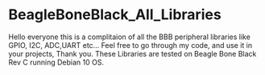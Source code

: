 # BeagleBoneBlack_All_Libraries
Hello everyone this is a complitaion of all the BBB peripheral libraries like GPIO, I2C, ADC,UART etc... 
Feel free to go through my code, and use it in your projects, Thank you. 
These Libraries are tested on Beagle Bone Black Rev C running Debian 10 OS. 

